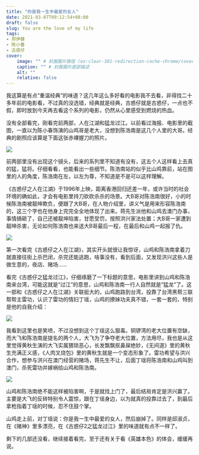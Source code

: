 ```yaml
---
title: "你是我一生中最爱的女人"
date: 2021-03-07T09:12:54+08:00
draft: false
slug: You are the love of my life
tags:
- 郑伊健
- 陈小春
- 古惑仔
cover:
    image: "" # 封面圖片路径 (ex:clear-301-redirection-cache-chrome/cover.jpg)
    caption: "" # 封面圖片底部描述
    alt: ""
    relative: false
---
```

我这算是有点“重温经典”的味道？这几年这么多好看的电影我不去看，非得找二十多年前的电影看，不过真的没选错，经典就是经典，古惑仔就是古惑仔，一点也不假，即时放到今天再去看这个系列的电影，仍然从心里感受到燃烧的热血。

没有全部看完，刚看完前两部，人在江湖和猛龙过江。以前看过海报、电影里的截图，一直以为陈小春饰演的山鸡哥是老大，没想到陈浩南是这几个人里的大哥。经典的剧照应该算是下面这张赤裸握刀的照片。

![](https://rmt.ladydaily.com/fetch/lucy/storage/2022051303034967.webp?w=1280)

前两部里没有出现这个镜头，后来的系列里不知道有没有，这五个人这样看上去真的猛，猛将。仔细看看，也能看出一些细节。陈浩南站的似乎比山鸡靠前，站在图里的人的角度，陈浩南在左，以左为尊，不知道是不是可以这样理解。

《古惑仔之人在江湖》于1996年上映，距离香港回归还差一年，或许当时的社会环境的确如此，才会有电影里持刀砍砍杀杀的场景。大B哥对陈浩南很好，小的时候陈浩南被靓坤欺负，便跟了大B哥，在人物介绍里，讲义气是用来形容陈浩南的，这三个字也在他身上完完全全地体现了出来。蒋先生派他和山鸡去澳门办事，事情搞砸了，自己还被靓坤陷害，甘愿受罚，按照洪兴家法处置；大B哥一家遭到靓坤杀害，无论如何陈浩南也来送大B哥最后一程，在最后和山鸡一起报了仇。

![](https://rmt.dogedoge.com/fetch/lucy/storage/rendahua.jpg)

第一次看完《古惑仔之人在江湖》，其实开头就很让我惊讶，山鸡和陈浩南拿着刀就直接往街上杀巴闭，杀完还能逃跑，啥事没有，看到后面，又发现洪兴这些人是做生意的，夜店、赌场……

看完《古惑仔之猛龙过江》，仔细琢磨了一下标题的意思，电影里讲到山鸡和陈浩南来台湾，可能这就是“过江”的意思，山鸡和陈浩南一行人自然就是“猛龙”了。这一部和《古惑仔之人在江湖》关联挺大的，山鸡跑路到台湾，投靠了台湾黑帮三联帮帮主雷功，认识了雷功的情妇丁瑶，山鸡的撩妹功夫真不错，一套一套的，特别是他的自我介绍：

![](https://rmt.dogedoge.com/fetch/lucy/storage/p1771751482.jpg)

我看到这里也是笑喷，不过没想到这个丁瑶这么狠毒。铜锣湾的老大位置有空缺，而大飞和陈浩南是提名的两个人，大飞为了争夺老大位置，方法用尽，我也是从这里觉得黄秋生演的大飞实属猥琐恶心，长发飘飘抠鼻屎绝妙，《无间道》里的黄秋生充满正义感，《人肉叉烧包》里的黄秋生就是一个变态形象了。雷功希望与洪兴合作，想参与洪兴在澳门经营的赌场，蒋先生不让，后面丁瑶将陈浩南和山鸡叫到澳门，杀死雷功并嫁祸给山鸡和陈浩南。

![](https://rmt.dogedoge.com/fetch/lucy/storage/p2590328816.jpg)

山鸡和陈浩南绝不能这样被陷害啊，于是就找上门了，最后结局肯定是洪兴赢了。主要是大飞的反转特别令人震惊，跟在丁瑶身边，以为就真的投靠过去了，到最后拿枪指着丁瑶的时候，忍不住鼓个掌。

山鸡走上前，对丁瑶说：你是我一生中最爱的女人，然后崩掉了。同样是邱淑贞，在《赌神》里多漂亮，在《古惑仔2之猛龙过江》里的味道就有点不一样了。

剩下的几部还没看，继续接着看完，至于还有关于看《英雄本色》的体会，缓缓再说。
